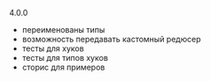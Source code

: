 4.0.0

- переименованы типы
- возможность передавать кастомный редюсер
- тесты для хуков
- тесты для типов хуков
- сторис для примеров

